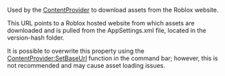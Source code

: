 Used by the [ContentProvider](https://create.roblox.com/docs/reference/engine/classes/ContentProvider) to download assets from the Roblox website.

This URL points to a Roblox hosted website from which assets are
downloaded and is pulled from the AppSettings.xml file, located in the
version-hash folder.

It is possible to overwrite this property using the
[ContentProvider:SetBaseUrl](https://create.roblox.com/docs/reference/engine/classes/ContentProvider#SetBaseUrl) function in the command bar; however, this is
not recommended and may cause asset loading issues.
